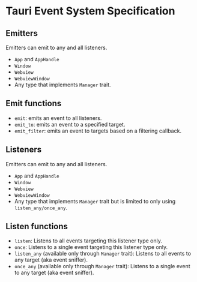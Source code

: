 # Tauri Event System Specification

## Emitters

Emitters can emit to any and all listeners.

- `App` and `AppHandle`
- `Window`
- `Webview`
- `WebviewWindow`
- Any type that implements `Manager` trait.

## Emit functions

- `emit`: emits an event to all listeners.
- `emit_to`: emits an event to a specified target.
- `emit_filter`: emits an event to targets based on a filtering callback.

## Listeners

Emitters can emit to any and all listeners.

- `App` and `AppHandle`
- `Window`
- `Webview`
- `WebviewWindow`
- Any type that implements `Manager` trait but is limited to only using `listen_any/once_any`.

## Listen functions

- `listen`: Listens to all events targeting this listener type only.
- `once`: Listens to a single event targeting this listener type only.
- `listen_any` (available only through `Manager` trait): Listens to all events to any target (aka event sniffer).
- `once_any` (available only through `Manager` trait): Listens to a single event to any target (aka event sniffer).
